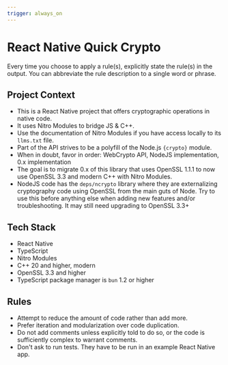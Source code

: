```yaml
---
trigger: always_on
---
```


# React Native Quick Crypto

Every time you choose to apply a rule(s), explicitly state the rule(s) in the output. You can abbreviate the rule description to a single word or phrase.

## Project Context

- This is a React Native project that offers cryptographic operations in native code.
- It uses Nitro Modules to bridge JS & C++.
- Use the documentation of Nitro Modules if you have access locally to its `llms.txt` file.
- Part of the API strives to be a polyfill of the Node.js `{crypto}` module.
- When in doubt, favor in order: WebCrypto API, NodeJS implementation, 0.x implementation
- The goal is to migrate 0.x of this library that uses OpenSSL 1.1.1 to now use OpenSSL 3.3 and modern C++ with Nitro Modules.
- NodeJS code has the `deps/ncrypto` library where they are externalizing cryptography code using OpenSSL from the main guts of Node.  Try to use this before anything else when adding new features and/or troubleshooting.  It may still need upgrading to OpenSSL 3.3+

## Tech Stack

- React Native
- TypeScript
- Nitro Modules
- C++ 20 and higher, modern
- OpenSSL 3.3 and higher
- TypeScript package manager is `bun` 1.2 or higher

## Rules

- Attempt to reduce the amount of code rather than add more.
- Prefer iteration and modularization over code duplication.
- Do not add comments unless explicitly told to do so, or the code is sufficiently complex to warrant comments.
- Don't ask to run tests. They have to be run in an example React Native app.

